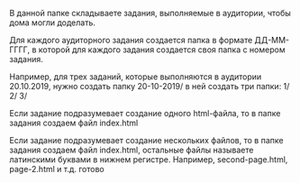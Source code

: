 В данной папке складываете задания, выполняемые в аудитории, чтобы дома могли доделать.

Для каждого аудиторного задания создается папка в формате ДД-ММ-ГГГГ,
в которой для каждого задания создается своя папка с номером задания.

Например, для трех заданий, которые выполняются в аудитории 20.10.2019, нужно создать папку
20-10-2019/
в ней создать три папки:
1/
2/
3/

Если задание подразумевает создание одного html-файла,
то в папке задания создаем файл index.html

Если задание подразумевает создание нескольких файлов,
то в папке задания создаем файл index.html, остальные файлы называете
латинскими буквами в нижнем регистре.
Например, second-page.html, page-2.html и т.д.
готово
